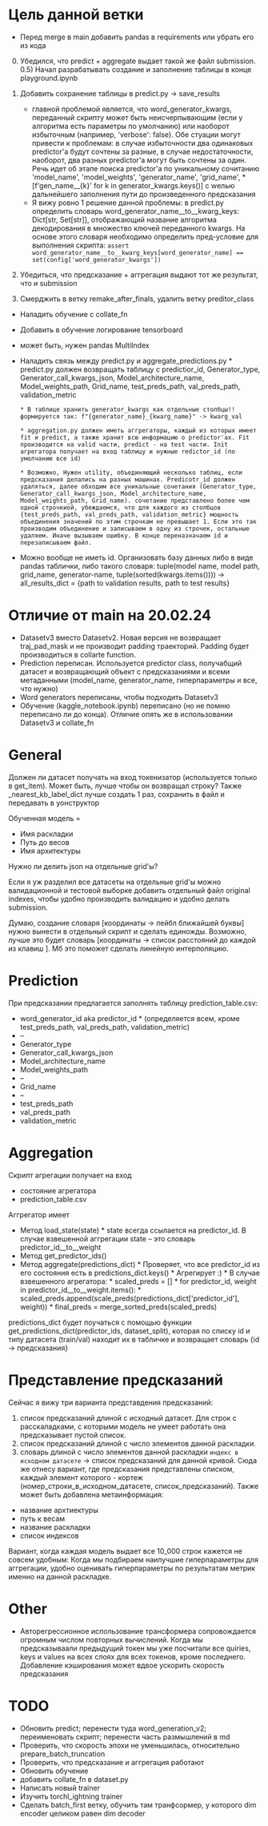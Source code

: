 # Цель данной ветки

* Перед merge в main добавить pandas в requirements или убрать его из кода

0) Убедился, что predict + aggregate выдает такой же файл submission.
0.5) Начал разрабатывать создание и заполнение таблицы в конце playground.ipynb

1) Добавить сохранение таблицы в predict.py -> save_results
      * главной проблемой является, что word_generator_kwargs, переданный скрипту может быть неисчерпывающим (если у алгоритма есть параметры по умолчанию) или наоборот избыточным (например, 'verbose': false). Обе стуации могут привести к проблемам: в случае избыточности два одинаковых predictor'а будут сочтены за разные, в случае недостаточности, наоборот, два разных predictor'а могут быть сочтены за один. Речь идет об этапе поиска predictor'а по уникальному сочитанию 'model_name', 'model_weights', 'generator_name', 'grid_name', *[f'gen_name__{k}' for k in generator_kwargs.keys()] c wелью дальнейшего заполнения пути до произведенного предсказания
      * Я вижу ровно 1 решение данной проблемы: в predict.py определить словарь word_generator_name__to__kwarg_keys: Dict[str, Set[str]], отображающий название алгоритма декодирования в множество ключей переданного kwargs. На основе этого словаря необходимо определить пред-условие для выполнения скрипта: `assert word_generator_name__to__kwarg_keys[word_generator_name] == set(config['word_generator_kwargs'])`
2) Убедиться, что предсказание + аггрегация выдают тот же результат, что и submission
3) Смерджить в ветку remake_after_finals, удалить ветку preditor_class

* Наладить обучение с collate_fn

* Добавить в обучение логирование tensorboard

* может быть, нужен pandas MultiIndex

* Наладить связь между predict.py и aggregate_predictions.py
      * predict.py должен возвращать таблицу с predictior_id, Generator_type, Generator_call_kwargs_json, Model_architecture_name, Model_weights_path, Grid_name, test_preds_path, val_preds_path, validation_metric

      * В таблице хранить generator_kwargs как отдельные столбцы!! формируется так: f"{generator_name}_{kwarg_name}" -> kwarg_val

      * aggregation.py должен иметь аггрегаторы, каждый из которых имеет fit и predict, а также хранит всю информацию о predictor'ах. Fit производится на valid части, predict - на test части. Init агрегатора получает на вход таблицу и нужные redictor_id (по умолчанию все id) 

      * Возможно, Нужен utility, объединяющий несколько таблиц, если предсказания делались на разных машинах. Predicotr_id должен удаляться, далее обходим все уникальные сочетания (Generator_type, Generator_call_kwargs_json, Model_architecture_name, Model_weights_path, Grid_name). сочетание представлено более чем одной строчкиой, убеждаемся, что для каждого из столбцов {test_preds_path, val_preds_path, validation_metric} мощность объединения значений по этим строчкам не превышает 1. Если это так производим объединение и записываем в одну из строчек, остальные удаляем. Иначе вызываем ошибку. В конце переназначаем id и перезаписываем файл.




* Можно вообще не иметь id. Организовать базу данных либо в виде pandas таблички, либо такого словаря: tuple(model name, model path, grid_name, generator-name, tuple(sorted(kwargs.items()))) -> all_results_dict = {path to validation results, path to test results}




# Отличие от main на 20.02.24
* Datasetv3 вместо Datasetv2. Новая версия не возвращает traj_pad_mask и не производит padding траекторий. Padding будет производиться в collarte function.
* Prediction переписан. Используется predictor class, получабщий датасет и возвращающий объект с предсказаниями и всеми метаданными (model_name, generator_name, гиперпараметры и все, что нужно)
* Word generators переписаны, чтобы подходить Datasetv3
* Обучение (kaggle_notebook.ipynb) переписано (но не помню переписано ли до конца). Отличие опять же в использовании Datasetv3 и collate_fn


# General

Должен ли датасет получать на вход токенизатор (используется только в get_item).
Может быть, лучше чтобы он возвращал строку?
Также _nearest_kb_label_dict лучше создать 1 раз, сохранить в файл и передавать в уонструктор


Обученная модель = 
* Имя раскладки
* Путь до весов
* Имя архитектуры

Нужно ли делить json на отдельные grid'ы?

Если я уж разделил все датасеты на отдельные grid'ы можно валидационной и тестовой выборке добавить отдельный файл original indexes, чтобы удобно производить валидацию и удобно делать submission.

Думаю, создание словаря [координаты → лейбл ближайшей буквы] нужно вынести в отдельный скрипт и сделать единожды.
Возможно, лучше это будет словарь [координаты → список расстояний до каждой из клавиш ]. Мб это поможет сделать линейную интерполяцию.

# Prediction

При предсказании предлагается заполнять таблицу prediction_table.csv:
* word_generator_id aka predictor_id
      * (определяется всем, кроме test_preds_path, val_preds_path, validation_metric)
* –
* Generator_type
* Generator_call_kwargs_json
* Model_architecture_name
* Model_weights_path
* –
* Grid_name
* –
* test_preds_path
* val_preds_path
* validation_metric


# Aggregation
Скрипт агрегации получает на вход
* состояние агрегатора
* prediction_table.csv


Аггрегатор имеет
* Метод load_state(state)
      * state всегда ссылается на predictor_id. В случае взвешенной аггрегации state – это словарь predictor_id__to__weight
* Метод get_predictor_ids()
* Метод aggregate(predictions_dict)
      * Проверяет, что все predictor_id из его состояния есть в predictions_dict.keys()
      * Агрегирует :)
      * В случае взвешенного агрегатора:
            * scaled_preds = []
            * for predictor_id, weight in predictor_id__to__weight.items():
                  * scaled_preds.append(scale_preds(predictions_dict['predictor_id'], weight))
            * final_preds = merge_sorted_preds(scaled_preds)


predictions_dict будет поучаться с помощью функции get_predictions_dict(predictor_ids, dataset_split), которая по списку id и типу датасета (train/val) находит их в табличке и возвращает словарь {id → предсказания}



# Представление предсказаний
Сейчас я вижу три варианта представдения предсказаний: 
1. список предсказаний длиной с исходный датасет. Для строк с расскаладками,
      с которыми модель не умеет работать она предсказывает пустой список.
2. список предсказаний длиной с число элементов данной раскладки.
3. словарь длиной с число элементов данной раскладки 
      `индекс в исходном датасете` -> список предсказаний для данной кривой.
      Сюда же отнесу вариант, где предсказания представлены списком, каждый
      элемент которого - кортеж (номер_строки_в_исходном_датасете, список_предсказаний).
Также может быть добавлена метаинформация:
* название архтиектуры
* путь к весам
* название раскладки
* список индексов

Вариант, когда каждая модель выдает все 10_000 строк кажется
не совсем удобным: Когда мы подбираем наилучшие гиперпараметры
для аггрегации, удобно оценивать гиперпараметры по результатам
метрик именно на данной раскладке.


# Other
* Авторегрессионное использование трансформера сопровождается огромным числом повторных вычислений. Когда мы предсказываали предыдущий токен мы уже посчитали все quiries, keys и values на всех слоях для всех токенов, кроме последнего. Добавление кэширования может вдвое ускорить скорость предсказания 


# TODO
* Обновить predict; перенести туда word_generation_v2; переименовать скрипт; перенести часть размышлений в md
* Проверить, что скорость эпохи не уменьшилась, относительно prepare_batch_truncation
* Проверить, что предсказание и аггрегация работают
* Обновить обучение
* добавить collate_fn в dataset.py
* Написать новый trainer
* Изучить torchl_ightning trainer
* Сделать batch_first ветку, обучить там транфсормер, у которого dim encoder целиком равен dim decoder
